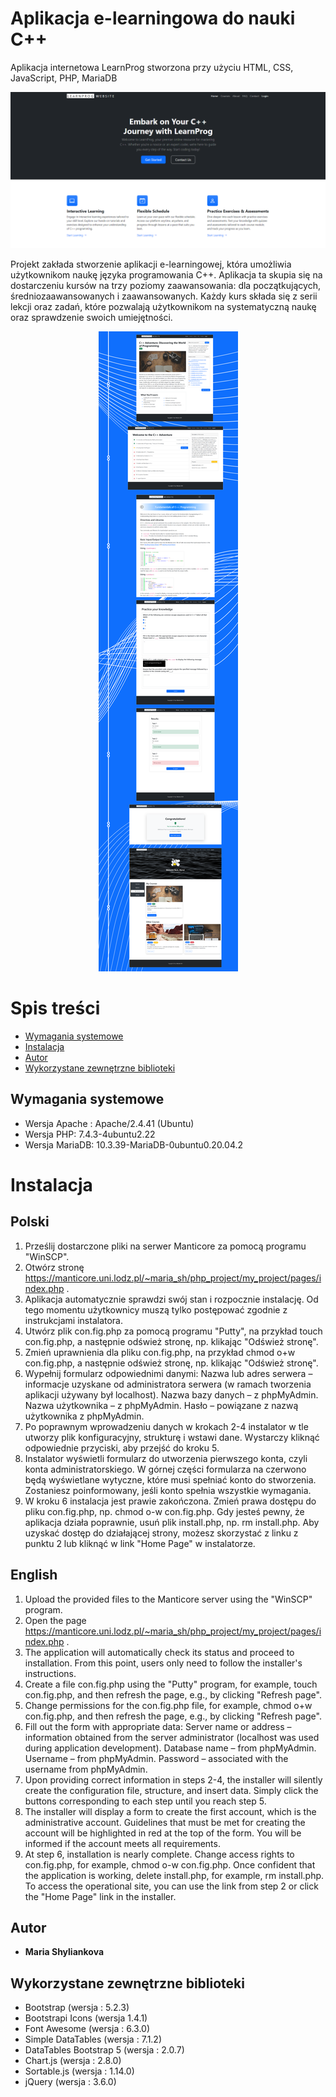 # Aplikacja e-learningowa do nauki C++
Aplikacja internetowa LearnProg stworzona przy użyciu HTML, CSS, JavaScript, PHP, MariaDB

![Strona główna](./Documentation%20files/page_preview.png)

Projekt zakłada stworzenie aplikacji e-learningowej, która umożliwia użytkownikom naukę języka programowania C++. Aplikacja ta skupia się na dostarczeniu kursów na trzy poziomy zaawansowania: dla początkujących, średniozaawansowanych i zaawansowanych. Każdy kurs składa się z serii lekcji oraz zadań, które pozwalają użytkownikom na systematyczną naukę oraz sprawdzenie swoich umiejętności.
<div align="center">
   <img src="./Documentation%20files/pages.png" alt="Strony aplikacji" />
</div>

# Spis treści
* [Wymagania systemowe](#wymagania-systemowe)
* [Instalacja](#instalacja)
* [Autor](#autor)
* [Wykorzystane zewnętrzne biblioteki](#wykorzystane-zewnętrzne-biblioteki)
  
## Wymagania systemowe

- Wersja Apache : Apache/2.4.41 (Ubuntu)
- Wersja PHP: 7.4.3-4ubuntu2.22
- Wersja MariaDB: 10.3.39-MariaDB-0ubuntu0.20.04.2

# Instalacja

## Polski

1. Prześlij dostarczone pliki na serwer Manticore za pomocą programu "WinSCP".
2. Otwórz stronę https://manticore.uni.lodz.pl/~maria_sh/php_project/my_project/pages/index.php .
3. Aplikacja automatycznie sprawdzi swój stan i rozpocznie instalację. Od tego momentu użytkownicy muszą tylko postępować zgodnie z instrukcjami instalatora.
4. Utwórz plik con.fig.php za pomocą programu "Putty", na przykład touch con.fig.php, a następnie odśwież stronę, np. klikając "Odśwież stronę".
5. Zmień uprawnienia dla pliku con.fig.php, na przykład chmod o+w con.fig.php, a następnie odśwież stronę, np. klikając "Odśwież stronę".
6. Wypełnij formularz odpowiednimi danymi:
   Nazwa lub adres serwera – informacje uzyskane od administratora serwera (w ramach tworzenia aplikacji używany był localhost).
   Nazwa bazy danych – z phpMyAdmin.
   Nazwa użytkownika – z phpMyAdmin.
   Hasło – powiązane z nazwą użytkownika z phpMyAdmin.
7. Po poprawnym wprowadzeniu danych w krokach 2-4 instalator w tle utworzy plik konfiguracyjny, strukturę i wstawi dane. Wystarczy kliknąć odpowiednie przyciski, aby przejść do kroku 5.
8. Instalator wyświetli formularz do utworzenia pierwszego konta, czyli konta administratorskiego. W górnej części formularza na czerwono będą wyświetlane wytyczne, które musi spełniać konto do stworzenia. Zostaniesz poinformowany, jeśli konto spełnia wszystkie wymagania.
9. W kroku 6 instalacja jest prawie zakończona. Zmień prawa dostępu do pliku con.fig.php, np. chmod o-w con.fig.php. Gdy jesteś pewny, że aplikacja działa poprawnie, usuń plik install.php, np. rm install.php. Aby uzyskać dostęp do działającej strony, możesz skorzystać z linku z punktu 2 lub kliknąć w link "Home Page" w instalatorze.

## English

1. Upload the provided files to the Manticore server using the "WinSCP" program.
2. Open the page https://manticore.uni.lodz.pl/~maria_sh/php_project/my_project/pages/index.php .
3. The application will automatically check its status and proceed to installation. From this point, users only need to follow the installer's instructions.
4. Create a file con.fig.php using the "Putty" program, for example, touch con.fig.php, and then refresh the page, e.g., by clicking "Refresh page".
5. Change permissions for the con.fig.php file, for example, chmod o+w con.fig.php, and then refresh the page, e.g., by clicking "Refresh page".
6. Fill out the form with appropriate data:
   Server name or address – information obtained from the server administrator (localhost was used during application development).
   Database name – from phpMyAdmin.
   Username – from phpMyAdmin.
   Password – associated with the username from phpMyAdmin.
7. Upon providing correct information in steps 2-4, the installer will silently create the configuration file, structure, and insert data. Simply click the buttons corresponding to each step until you reach step 5.
8. The installer will display a form to create the first account, which is the administrative account. Guidelines that must be met for creating the account will be highlighted in red at the top of the form. You will be informed if the account meets all requirements.
9. At step 6, installation is nearly complete. Change access rights to con.fig.php, for example, chmod o-w con.fig.php. Once confident that the application is working, delete install.php, for example, rm install.php. To access the operational site, you can use the link from step 2 or click the "Home Page" link in the installer.

## Autor

- **Maria Shyliankova**

## Wykorzystane zewnętrzne biblioteki

- Bootstrap (wersja : 5.2.3)
- Bootstrapi Icons (wersja 1.4.1)
- Font Awesome (wersja : 6.3.0)
- Simple DataTables (wersja : 7.1.2)
- DataTables Bootstrap 5 (wersja : 2.0.7)
- Chart.js (wersja : 2.8.0)
- Sortable.js (wersja : 1.14.0)
- jQuery (wersja : 3.6.0)
